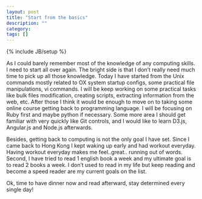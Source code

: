 ```yaml
---
layout: post
title: "Start from the basics"
description: ""
category: 
tags: []
---
```

{% include JB/setup %}

As I could barely remember most of the knowledge of any computing skills. I need to start all over again. The bright side is that I don’t really need much time to pick up all those knowledge. Today I have started from the Unix commands mostly related to OX system startup configs, some practical file manipulations, vi commands. I will be keep working on some practical tasks like bulk files modification, creating scripts, extracting information from the web, etc. After those I think it would be enough to move on to taking some online course getting back to programming language. I will be focusing on Ruby first and maybe python if necessary. Some more area I should get familiar with very quickly like Git controls, and I would like to learn D3.js, Angular.js and Node.js afterwards.

Besides, getting back to computing is not the only goal I have set. Since I came back to Hong Kong I kept waking up early and had workout everyday. Having workout everyday makes me feel..great.. running out of words. Second, I have tried to read 1 english book a week and my ultimate goal is to read 2 books a week. I don’t used to read in my life but keep reading and become a speed reader are my current goals on the list.

Ok, time to have dinner now and read afterward, stay determined every single day!